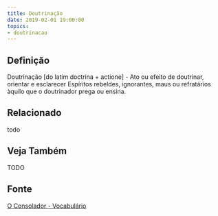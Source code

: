 ```yaml
---
title: Doutrinação
date: 2019-02-01 19:00:00
topics:
- doutrinacao
---
```


## Definição
Doutrinação [do latim doctrina + actione] - Ato ou efeito de doutrinar,
orientar e esclarecer Espíritos rebeldes, ignorantes, maus ou refratários
àquilo que o doutrinador prega ou ensina.

## Relacionado
todo

## Veja Também
TODO

## Fonte
[O Consolador - Vocabulário](http://www.oconsolador.com.br/linkfixo/vocabulario/principal.html)


